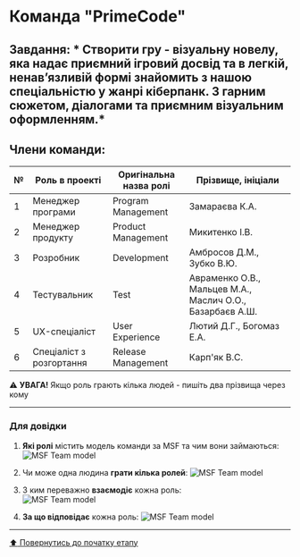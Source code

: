 # Команда "PrimeCode"

## Завдання: * Створити гру - візуальну новелу, яка надає приємний ігровий досвід та в легкій, ненав’язливій формі знайомить з нашою спеціальністю у жанрі кіберпанк. З гарним сюжетом, діалогами та приємним візуальним оформленням.*

## Члени команди:

|№  | Роль в проекті            | Оригінальна назва ролі    | Прізвище, ініціали         |
|---|---------------------------|---------------------------|---------------------------|
| 1 | Менеджер програми         | Program Management        | Замараєва К.А.        |
| 2 | Менеджер продукту         | Product Management        | Микитенко І.В.       |
| 3 | Розробник                 | Development               | Амбросов Д.М., Зубко В.Ю.      |
| 4 | Тестувальник              | Test                      | Авраменко О.В., Мальцев М.А., Маслич О.О., Базарбаєв А.Ш.      |
| 5 | UX-спеціаліст             | User Experience           | Лютий Д.Г., Богомаз Е.А.     |
| 6 | Спеціаліст з розгортання  | Release Management        | Карп'як В.С.
:warning: **УВАГА!** Якщо роль грають кілька людей - пишіть два прізвища через кому

---
### Для довідки
1. **Які ролі** містить модель команди за MSF та чим вони займаються:
![MSF Team model](/docs/images/resources/MSF%20team%20model.jpg)

2. Чи може одна людина **грати кілька ролей**:
![MSF Team model](/docs/images/resources/MSF%20roles%20combinations.png)

1. З ким переважно **взаємодіє** кожна роль:<br>
![MSF Team model](/docs/images/resources/MSF%20roles%20focus.gif)

1. **За що відповідає** кожна роль:
![MSF Team model](/docs/images/resources/MSF%20roles%20responsibilities.png)

---
[:arrow_up: Повернутись до початку етапу](/docs/1.Envisioning/README.md)
